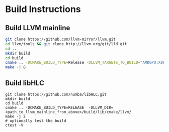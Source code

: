 # Build Instructions

## Build LLVM mainline
```bash
git clone https://github.com/llvm-mirror/llvm.git
cd llvm/tools && git clone http://llvm.org/git/lld.git
cd ..
mkdir build
cd build
cmake .. -DCMAKE_BUILD_TYPE=Release -DLLVM_TARGETS_TO_BUILD="AMDGPU;X86"
make -j 8
```

## Build libHLC
```
git clone https://github.com/numba/libHLC.git
mkdir build
cd build
cmake .. -DCMAKE_BUILD_TYPE=RELEASE  -DLLVM_DIR=<path_to_llvm_mainline_from_above>/build/lib/cmake/llvm/
make -j 2
# optionally test the build
ctest -V
```
